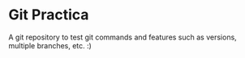 # Git Practica
A git repository to test git commands and features such as versions, multiple branches, etc. :)
